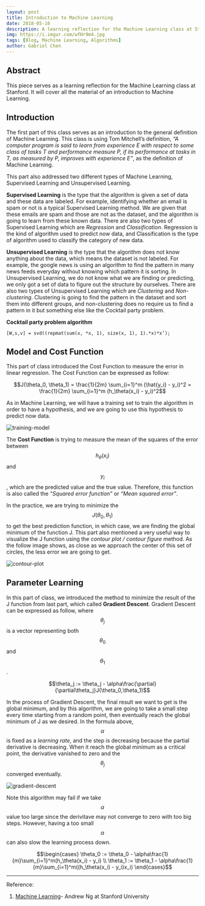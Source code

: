 ```yaml
---
layout: post
title: Introduction to Machine Learning
date: 2018-05-16
description: A learning reflection for the Machine Learning class at Stanford.
img: https://i.imgur.com/wfHr9m4.jpg
tags: [Blog, Machine Learning, Algorithms]
author: Gabriel Chen
---
```

## Abstract

This piece serves as a learning reflection for the Machine Learning class at Stanford. It will cover all the material of an introduction to Machine Learning.

## Introduction

The first part of this class serves as an introduction to the general definition of Machine Learning. This class is using Tom Mitchell’s definition, *“A computer program is said to learn from experience E with respect to some class of tasks T and performance measure P, if its performance at tasks in T, as measured by P, improves with experience E”*, as the definition of Machine Learning.

This part also addressed two different types of Machine Learning, Supervised Learning and Unsupervised Learning.

**Supervised Learning** is the type that the algorithm is given a set of data and these data are labeled. For example, identifying whether an email is spam or not is a typical Supervised Learning method. We are given that these emails are spam and those are not as the dataset, and the algorithm is going to learn from these known data. There are also two types of Supervised Learning which are *Regression* and *Classification*. Regression is the kind of algorithm used to predict now data, and Classification is the type of algorithm used to classify the category of new data.

**Unsupervised Learning** is the type that the algorithm does not know anything about the data, which means the dataset is not labeled. For example, the google news is using an algorithm to find the pattern in many news feeds everyday without knowing which pattern it is sorting. In Unsupervised Learning, we do not know what we are finding or predicting, we only got a set of data to figure out the structure by ourselves. There are also two types of Unsupervised Learning which are *Clustering* and *Non-clustering*. Clustering is going to find the pattern in the dataset and sort them into different groups, and non-clustering does no require us to find a pattern in it but something else like the Cocktail party problem.

**Cocktail party problem algorithm**

	[W,s,v] = svd((repmat(sum(x, *x, 1), size(x, 1), 1).*x)*x’);

## Model and Cost Function

This part of class introduced the Cost Function to measure the error in linear regression. The Cost Function can be expressed as follow:

$$J(\theta_0, \theta_1) = \frac{1}{2m} \sum_{i=1}^m (\hat{y_i} - y_i)^2 = \frac{1}{2m} \sum_{i=1}^m (h_\theta(x_i) - y_i)^2$$

As in Machine Learning, we will have a training set to train the algorithm in order to have a hypothesis, and we are going to use this hypothesis to predict now data.

![training-model](https://i.imgur.com/7uipjKm.png)

The **Cost Function** is trying to measure the mean of the squares of the error between $$h_\theta(x_i)$$ and $$y_i$$, which are the predicted value and the true value. Therefore, this function is also called the *“Squared error function”* or *“Mean squared error”*. 

In the practice, we are trying to minimize the $$J(\theta_0,\theta_1)$$ to get the best prediction function, in which case, we are finding the global minimum of the function J. This part also mentioned a very useful way to visualize the J function using the *contour plot / contour figure* method. As the follow image shows, as close as we approach the center of this set of circles, the less error we are going to get.

![contour-plot](https://i.imgur.com/PaOFIYV.png)

## Parameter Learning

In this part of class, we introduced the method to minimize the result of the J function from last part, which called **Gradient Descent**. Gradient Descent can be expressed as follow, where $$\theta_j$$ is a vector representing both $$\theta_0$$ and $$\theta_1$$.

$$\theta_j := \theta_j - \alpha\frac{\partial}{\partial\theta_j}J(\theta_0,\theta_1)$$

In the process of Gradient Descent, the final result we want to get is the global minimum, and by this algorithm, we are going to take a small step every time starting from a random point, then eventually reach the global minimum of J as we desired. In the formula above, $$\alpha$$ is fixed as a *learning rate*, and the step is decreasing because the partial derivative is decreasing. When it reach the global minimum as a critical point, the derivative vanished to zero and the $$\theta_j$$ converged eventually.

![gradient-descent](https://i.imgur.com/qCUBUIV.png)

Note this algorithm may fail if we take $$\alpha$$ value too large since the derivitave may not converge to zero with too big steps. However, having a too small $$\alpha$$ can also slow the learning process down.

$$\begin{cases}
\theta_0 := \theta_0 - \alpha\frac{1}{m}\sum_{i=1}^m(h_\theta(x_i) - y_i) \\
\theta_1 := \theta_1 - \alpha\frac{1}{m}\sum_{i=1}^m((h_\theta(x_i) - y_i)x_i)
\end{cases}$$

---

Reference:

1. [Machine Learning](https://www.coursera.org/learn/machine-learning)-  Andrew Ng at Stanford University
